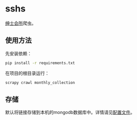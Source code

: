# sshs

[绅士会所](https://sshs.xyz)爬虫。

## 使用方法

先安装依赖：
```bash
pip install -r requirements.txt
```

在项目的根目录运行：
```bash
scrapy crawl monthly_collection
```

## 存储

默认将链接存储到本机的mongodb数据库中。详情请见[配置文件](./sshs/settings.py)。
